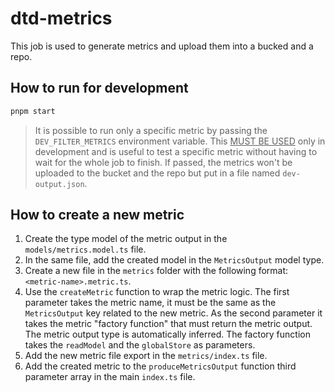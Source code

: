 # dtd-metrics

This job is used to generate metrics and upload them into a bucked and a repo.

## How to run for development

```bash
pnpm start
```

> It is possible to run only a specific metric by passing the `DEV_FILTER_METRICS` environment variable. This <u>MUST BE USED</u> only in development and is useful to test a specific metric without having to wait for the whole job to finish.
> If passed, the metrics won't be uploaded to the bucket and the repo but put in a file named `dev-output.json`.

## How to create a new metric

1. Create the type model of the metric output in the `models/metrics.model.ts` file.
2. In the same file, add the created model in the `MetricsOutput` model type.
3. Create a new file in the `metrics` folder with the following format: `<metric-name>.metric.ts`.
4. Use the `createMetric` function to wrap the metric logic. The first parameter takes the metric name, it must be the same as the `MetricsOutput` key related to the new metric. As the second parameter it takes the metric "factory function" that must return the metric output. The metric output type is automatically inferred. The factory function takes the `readModel` and the `globalStore` as parameters.
5. Add the new metric file export in the `metrics/index.ts` file.
6. Add the created metric to the `produceMetricsOutput` function third parameter array in the main `index.ts` file.

